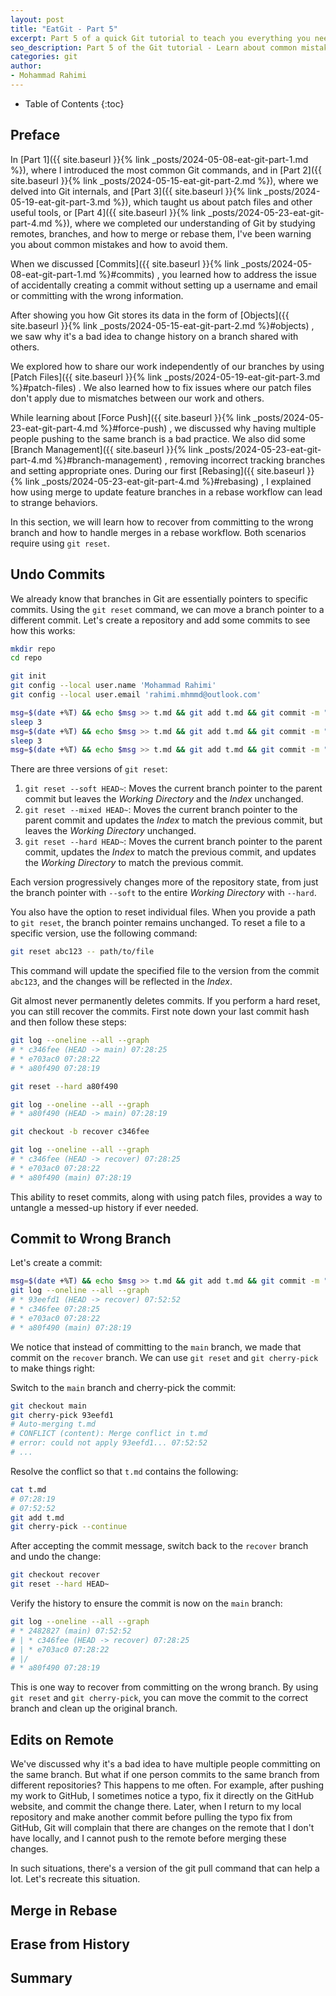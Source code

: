 ```yaml
---
layout: post
title: "EatGit - Part 5"
excerpt: Part 5 of a quick Git tutorial to teach you everything you need to know.
seo_description: Part 5 of the Git tutorial - Learn about common mistakes and how you can recover from them.
categories: git
author:
- Mohammad Rahimi
---
```


* Table of Contents
{:toc}

## Preface

In [Part 1]({{ site.baseurl }}{% link _posts/2024-05-08-eat-git-part-1.md %}),
where I introduced the most common Git commands, and in
[Part 2]({{ site.baseurl }}{% link _posts/2024-05-15-eat-git-part-2.md %}),
where we delved into Git internals, and
[Part 3]({{ site.baseurl }}{% link _posts/2024-05-19-eat-git-part-3.md %}),
which taught us about patch files and other useful tools, or
[Part 4]({{ site.baseurl }}{% link _posts/2024-05-23-eat-git-part-4.md %}), where
we completed our understanding of Git by studying remotes, branches, and how to
merge or rebase them, I've been warning you about common mistakes and how to
avoid them.

When we discussed
[Commits]({{ site.baseurl }}{% link _posts/2024-05-08-eat-git-part-1.md %}#commits)
, you learned how to address the issue of accidentally creating a commit without
setting up a username and email or committing with the wrong information.

After showing you how Git stores its data in the form of
[Objects]({{ site.baseurl }}{% link _posts/2024-05-15-eat-git-part-2.md %}#objects)
, we saw why it's a bad idea to change history on a branch shared with others.

We explored how to share our work independently of our branches by using
[Patch Files]({{ site.baseurl }}{% link _posts/2024-05-19-eat-git-part-3.md %}#patch-files)
. We also learned how to fix issues where our patch files don't apply due to
mismatches between our work and others.

While learning about
[Force Push]({{ site.baseurl }}{% link _posts/2024-05-23-eat-git-part-4.md %}#force-push)
, we discussed why having multiple people pushing to the same branch is a bad
practice. We also did some
[Branch Management]({{ site.baseurl }}{% link _posts/2024-05-23-eat-git-part-4.md %}#branch-management)
, removing incorrect tracking branches and setting appropriate ones. During our
first [Rebasing]({{ site.baseurl }}{% link _posts/2024-05-23-eat-git-part-4.md %}#rebasing)
, I explained how using merge to update feature branches in a rebase workflow
can lead to strange behaviors.

In this section, we will learn how to recover from committing to the wrong
branch and how to handle merges in a rebase workflow. Both scenarios require
using `git reset`.

## Undo Commits

We already know that branches in Git are essentially pointers to specific
commits. Using the `git reset` command, we can move a branch pointer to a
different commit. Let's create a repository and add some commits to see how this
works:

```bash
mkdir repo
cd repo

git init
git config --local user.name 'Mohammad Rahimi'
git config --local user.email 'rahimi.mhmmd@outlook.com'

msg=$(date +%T) && echo $msg >> t.md && git add t.md && git commit -m "$msg"
sleep 3
msg=$(date +%T) && echo $msg >> t.md && git add t.md && git commit -m "$msg"
sleep 3
msg=$(date +%T) && echo $msg >> t.md && git add t.md && git commit -m "$msg"
```

There are three versions of `git reset`:

1. `git reset --soft HEAD~`: Moves the current branch pointer to the parent
commit but leaves the *Working Directory* and the *Index* unchanged.
2. `git reset --mixed HEAD~`: Moves the current branch pointer to the parent
commit and updates the *Index* to match the previous commit, but leaves the
*Working Directory* unchanged.
3. `git reset --hard HEAD~`: Moves the current branch pointer to the parent
commit, updates the *Index* to match the previous commit, and updates the
*Working Directory* to match the previous commit.

Each version progressively changes more of the repository state, from just the
branch pointer with `--soft` to the entire *Working Directory* with `--hard`.

You also have the option to reset individual files. When you provide a path to
`git reset`, the branch pointer remains unchanged. To reset a file to a specific
version, use the following command:

```bash
git reset abc123 -- path/to/file
```

This command will update the specified file to the version from the commit
`abc123`, and the changes will be reflected in the *Index*.

Git almost never permanently deletes commits. If you perform a hard reset, you
can still recover the commits. First note down your last commit hash and then
follow these steps:

```bash
git log --oneline --all --graph
# * c346fee (HEAD -> main) 07:28:25
# * e703ac0 07:28:22
# * a80f490 07:28:19

git reset --hard a80f490

git log --oneline --all --graph
# * a80f490 (HEAD -> main) 07:28:19

git checkout -b recover c346fee

git log --oneline --all --graph
# * c346fee (HEAD -> recover) 07:28:25
# * e703ac0 07:28:22
# * a80f490 (main) 07:28:19
```

This ability to reset commits, along with using patch files, provides a way to
untangle a messed-up history if ever needed.

## Commit to Wrong Branch

Let's create a commit:

```bash
msg=$(date +%T) && echo $msg >> t.md && git add t.md && git commit -m "$msg"
git log --oneline --all --graph
# * 93eefd1 (HEAD -> recover) 07:52:52
# * c346fee 07:28:25
# * e703ac0 07:28:22
# * a80f490 (main) 07:28:19
```

We notice that instead of committing to the `main` branch, we made that commit
on the `recover` branch. We can use `git reset` and `git cherry-pick` to make
things right:

Switch to the `main` branch and cherry-pick the commit:

```bash
git checkout main
git cherry-pick 93eefd1
# Auto-merging t.md
# CONFLICT (content): Merge conflict in t.md
# error: could not apply 93eefd1... 07:52:52
# ...
```

Resolve the conflict so that `t.md` contains the following:

```bash
cat t.md
# 07:28:19
# 07:52:52
git add t.md
git cherry-pick --continue
```

After accepting the commit message, switch back to the `recover` branch and
undo the change:

```bash
git checkout recover
git reset --hard HEAD~
```

Verify the history to ensure the commit is now on the `main` branch:

```bash
git log --oneline --all --graph
# * 2482827 (main) 07:52:52
# | * c346fee (HEAD -> recover) 07:28:25
# | * e703ac0 07:28:22
# |/  
# * a80f490 07:28:19
```

This is one way to recover from committing on the wrong branch. By using
`git reset` and `git cherry-pick`, you can move the commit to the correct branch
and clean up the original branch.

## Edits on Remote

We've discussed why it's a bad idea to have multiple people committing on the
same branch. But what if one person commits to the same branch from different
repositories? This happens to me often. For example, after pushing my work to
GitHub, I sometimes notice a typo, fix it directly on the GitHub website, and
commit the change there. Later, when I return to my local repository and make
another commit before pulling the typo fix from GitHub, Git will complain that
there are changes on the remote that I don't have locally, and I cannot push to
the remote before merging these changes.

In such situations, there's a version of the git pull command that can help a
lot. Let's recreate this situation.

## Merge in Rebase

## Erase from History

## Summary
